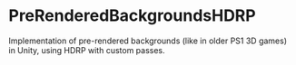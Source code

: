 # PreRenderedBackgroundsHDRP

Implementation of pre-rendered backgrounds (like in older PS1 3D games) in Unity, using HDRP with custom passes.
